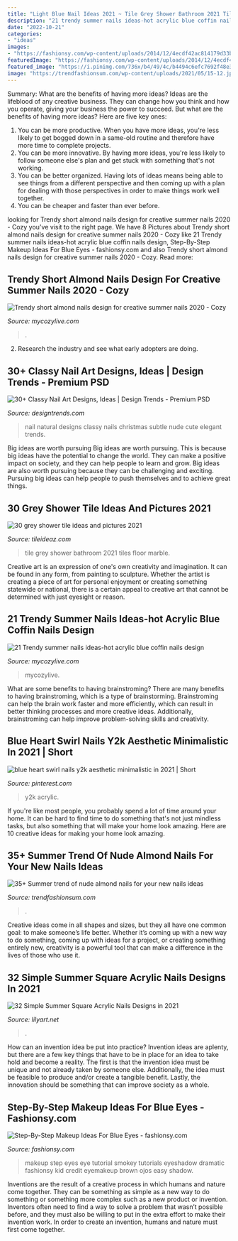 ```yaml
---
title: "Light Blue Nail Ideas 2021 ~ Tile Grey Shower Bathroom 2021 Tiles Floor Marble"
description: "21 trendy summer nails ideas-hot acrylic blue coffin nails design"
date: "2022-10-21"
categories:
- "ideas"
images:
- "https://fashionsy.com/wp-content/uploads/2014/12/4ecdf42ac814179d33b1441373eb2f9b-630x849.jpg"
featuredImage: "https://fashionsy.com/wp-content/uploads/2014/12/4ecdf42ac814179d33b1441373eb2f9b-630x849.jpg"
featured_image: "https://i.pinimg.com/736x/b4/49/4c/b4494c6efc7692f48e3de614104d059a.jpg"
image: "https://trendfashionsum.com/wp-content/uploads/2021/05/15-12.jpg"
---
```



Summary: What are the benefits of having more ideas?
Ideas are the lifeblood of any creative business. They can change how you think and how you operate, giving your business the power to succeed. But what are the benefits of having more ideas? Here are five key ones:
1. You can be more productive. When you have more ideas, you're less likely to get bogged down in a same-old routine and therefore have more time to complete projects.
2. You can be more innovative. By having more ideas, you're less likely to follow someone else's plan and get stuck with something that's not working.
3. You can be better organized. Having lots of ideas means being able to see things from a different perspective and then coming up with a plan for dealing with those perspectives in order to make things work well together.
4. You can be cheaper and faster than ever before.

	

		
looking for Trendy short almond nails design for creative summer nails 2020 - Cozy you've visit to the right page. We have 8 Pictures about Trendy short almond nails design for creative summer nails 2020 - Cozy like 21 Trendy summer nails ideas-hot acrylic blue coffin nails design, Step-By-Step Makeup Ideas For Blue Eyes - fashionsy.com and also Trendy short almond nails design for creative summer nails 2020 - Cozy. Read more:
		
    
## Trendy Short Almond Nails Design For Creative Summer Nails 2020 - Cozy

<img loading=lazy src="https://mycozylive.com/wp-content/uploads/2020/07/20-2.png" onerror="this.onerror=null;this.src='https://tse1.mm.bing.net/th?id=OIP.EPu1HlTNQZKkFPXoxYVl-AHaKI&amp;pid=15.1';" alt="Trendy short almond nails design for creative summer nails 2020 - Cozy">

_Source: mycozylive.com_

>. 

	

2. Research the industry and see what early adopters are doing.

    
## 30+ Classy Nail Art Designs, Ideas | Design Trends - Premium PSD

<img loading=lazy src="https://images.designtrends.com/wp-content/uploads/2016/02/19043923/Natural-Nail-Design3.jpg" onerror="this.onerror=null;this.src='https://tse2.mm.bing.net/th?id=OIP.eBDAkiz9NJyNuEnnYki-5wHaKi&amp;pid=15.1';" alt="30+ Classy Nail Art Designs, Ideas | Design Trends - Premium PSD">

_Source: designtrends.com_

>nail natural designs classy nails christmas subtle nude cute elegant trends. 

	

Big ideas are worth pursuing
Big ideas are worth pursuing. This is because big ideas have the potential to change the world. They can make a positive impact on society, and they can help people to learn and grow. Big ideas are also worth pursuing because they can be challenging and exciting. Pursuing big ideas can help people to push themselves and to achieve great things.

    
## 30 Grey Shower Tile Ideas And Pictures 2021

<img loading=lazy src="https://www.tileideaz.com/wp-content/uploads/2015/08/1817.jpg" onerror="this.onerror=null;this.src='https://tse4.mm.bing.net/th?id=OIP.y7NCK9oLEy7LP6d8CMWudQHaLH&amp;pid=15.1';" alt="30 grey shower tile ideas and pictures 2021">

_Source: tileideaz.com_

>tile grey shower bathroom 2021 tiles floor marble. 

	

Creative art is an expression of one's own creativity and imagination. It can be found in any form, from painting to sculpture. Whether the artist is creating a piece of art for personal enjoyment or creating something statewide or national, there is a certain appeal to creative art that cannot be determined with just eyesight or reason.

    
## 21 Trendy Summer Nails Ideas-hot Acrylic Blue Coffin Nails Design

<img loading=lazy src="https://mycozylive.com/wp-content/uploads/2020/07/10-1.png" onerror="this.onerror=null;this.src='https://tse1.mm.bing.net/th?id=OIP.bmbQBogJYIXYSWym7jMUwwHaK6&amp;pid=15.1';" alt="21 Trendy summer nails ideas-hot acrylic blue coffin nails design">

_Source: mycozylive.com_

>mycozylive. 

	

What are some benefits to having brainstroming?
There are many benefits to having brainstroming, which is a type of brainstorming. Brainstroming can help the brain work faster and more efficiently, which can result in better thinking processes and more creative ideas. Additionally, brainstroming can help improve problem-solving skills and creativity.

    
## Blue Heart Swirl Nails Y2k Aesthetic Minimalistic In 2021 | Short

<img loading=lazy src="https://i.pinimg.com/736x/b4/49/4c/b4494c6efc7692f48e3de614104d059a.jpg" onerror="this.onerror=null;this.src='https://tse2.mm.bing.net/th?id=OIP.waXATMuqTZ6OxeOrpS03BAHaJ7&amp;pid=15.1';" alt="blue heart swirl nails y2k aesthetic minimalistic in 2021 | Short">

_Source: pinterest.com_

>y2k acrylic. 

	

If you're like most people, you probably spend a lot of time around your home. It can be hard to find time to do something that's not just mindless tasks, but also something that will make your home look amazing. Here are 10 creative ideas for making your home look amazing.

    
## 35+ Summer Trend Of Nude Almond Nails For Your New Nails Ideas

<img loading=lazy src="https://trendfashionsum.com/wp-content/uploads/2021/05/15-12.jpg" onerror="this.onerror=null;this.src='https://tse4.mm.bing.net/th?id=OIP.ManiadNX2C_UE1r_RzMQMQHaLH&amp;pid=15.1';" alt="35+ Summer trend of nude almond nails for your new nails ideas">

_Source: trendfashionsum.com_

>. 

	

Creative ideas come in all shapes and sizes, but they all have one common goal: to make someone’s life better. Whether it’s coming up with a new way to do something, coming up with ideas for a project, or creating something entirely new, creativity is a powerful tool that can make a difference in the lives of those who use it.

    
## 32 Simple Summer Square Acrylic Nails Designs In 2021

<img loading=lazy src="https://lilyart.net/wp-content/uploads/2021/05/5-13-683x1024.jpg" onerror="this.onerror=null;this.src='https://tse1.mm.bing.net/th?id=OIP.QAuf2Ujw2VBNAesQITZREgHaLG&amp;pid=15.1';" alt="32 Simple Summer Square Acrylic Nails Designs in 2021">

_Source: lilyart.net_

>. 

	

How can an invention idea be put into practice?
Invention ideas are aplenty, but there are a few key things that have to be in place for an idea to take hold and become a reality. The first is that the invention idea must be unique and not already taken by someone else. Additionally, the idea must be feasible to produce and/or create a tangible benefit. Lastly, the innovation should be something that can improve society as a whole.

    
## Step-By-Step Makeup Ideas For Blue Eyes - Fashionsy.com

<img loading=lazy src="https://fashionsy.com/wp-content/uploads/2014/12/4ecdf42ac814179d33b1441373eb2f9b-630x849.jpg" onerror="this.onerror=null;this.src='https://tse2.mm.bing.net/th?id=OIP.Tyc86xTOfm4SBYx0J7M9CgHaJ-&amp;pid=15.1';" alt="Step-By-Step Makeup Ideas For Blue Eyes - fashionsy.com">

_Source: fashionsy.com_

>makeup step eyes eye tutorial smokey tutorials eyeshadow dramatic fashionsy kid credit eyemakeup brown ojos easy shadow. 

	

Inventions are the result of a creative process in which humans and nature come together. They can be something as simple as a new way to do something or something more complex such as a new product or invention. Inventors often need to find a way to solve a problem that wasn’t possible before, and they must also be willing to put in the extra effort to make their invention work. In order to create an invention, humans and nature must first come together.

